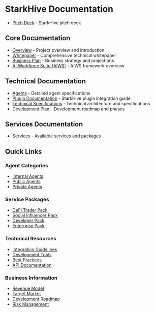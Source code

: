 # StarkHive Documentation

- [Pitch Deck](StarkhivePitchDeck.pdf) - StarkHive pitch deck

## Core Documentation
- [Overview](overview.md) - Project overview and introduction
- [Whitepaper](whitepaper.md) - Comprehensive technical whitepaper
- [Business Plan](business-plan.md) - Business strategy and projections
- [AI Workforce Suite (AIWS)](aiws.md) - AIWS framework overview

## Technical Documentation
- [Agents](agents.md) - Detailed agent specifications
- [Plugin Documentation](plugin-starkhive.md) - StarkHive plugin integration guide
- [Technical Specifications](specs.md) - Technical architecture and specifications
- [Development Plan](plan.md) - Development roadmap and phases

## Services Documentation
- [Services](services.md) - Available services and packages


## Quick Links

### Agent Categories
- [Internal Agents](agents.md#internal-agents-platform-operations)
- [Public Agents](agents.md#public-agents-shared-services)
- [Private Agents](agents.md#private-agents-custom-deployments)

### Service Packages
- [DeFi Trader Pack](services.md#defi-trader-pack)
- [Social Influencer Pack](services.md#social-influencer-pack)
- [Developer Pack](services.md#developer-pack)
- [Enterprise Pack](services.md#enterprise-pack)

### Technical Resources
- [Integration Guidelines](plugin-starkhive.md#integration-guidelines)
- [Development Tools](aiws.md#development-tools)
- [Best Practices](resources.md#best-practices)
- [API Documentation](plugin-starkhive.md#api-integration)

### Business Information
- [Revenue Model](business-plan.md#revenue-model)
- [Target Market](business-plan.md#target-market)
- [Development Roadmap](plan.md#development-roadmap)
- [Risk Management](business-plan.md#risk-management)
